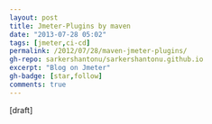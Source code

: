 ```yaml
---
layout: post
title: Jmeter-Plugins by maven
date: "2013-07-28 05:02"
tags: [jmeter,ci-cd]
permalink: /2012/07/28/maven-jmeter-plugins/
gh-repo: sarkershantonu/sarkershantonu.github.io
excerpt: "Blog on Jmeter"
gh-badge: [star,follow]
comments: true
---
```

[draft]